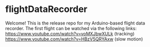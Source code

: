 # flightDataRecorder



Welcome! This is the release repo for my Arduino-based flight data recorder.
The first flight can be watched via the following links:
https://www.youtube.com/watch?v=voMXJbwXULk (tracking)
https://www.youtube.com/watch?v=HBzV5QRYAxw (slow motion)
